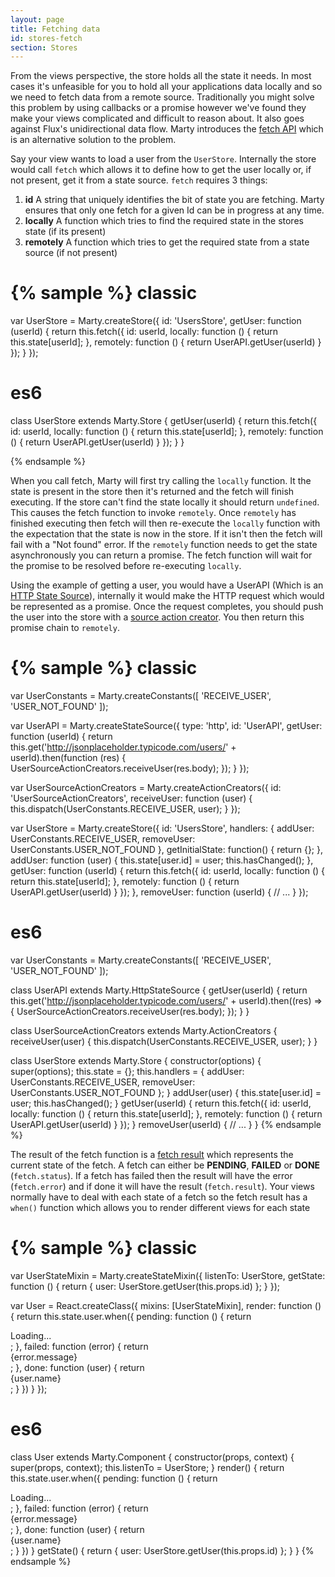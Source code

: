 ```yaml
---
layout: page
title: Fetching data
id: stores-fetch
section: Stores
---
```


From the views perspective, the store holds all the state it needs. In most cases it's unfeasible for you to hold all your applications data locally and so we need to fetch data from a remote source. Traditionally you might solve this problem by using callbacks or a promise however we've found they make your views complicated and difficult to reason about. It also goes against Flux's unidirectional data flow. Marty introduces the [fetch API](/api/stores/#fetch) which is an alternative solution to the problem.

Say your view wants to load a user from the ``UserStore``. Internally the store would call ``fetch`` which allows it to define how to get the user locally or, if not present, get it from a state source. ``fetch`` requires 3 things:

1. **id** A string that uniquely identifies the bit of state you are fetching. Marty ensures that only one fetch for a given Id can be in progress at any time.
2. **locally** A function which tries to find the required state in the stores state (if its present)
3. **remotely** A function which tries to get the required state from a state source (if not present)

{% sample %}
classic
=======
var UserStore = Marty.createStore({
  id: 'UsersStore',
  getUser: function (userId) {
    return this.fetch({
      id: userId,
      locally: function () {
        return this.state[userId];
      },
      remotely: function () {
        return UserAPI.getUser(userId)
      }
    });
  }
});

es6
===
class UserStore extends Marty.Store {
  getUser(userId) {
    return this.fetch({
      id: userId,
      locally: function () {
        return this.state[userId];
      },
      remotely: function () {
        return UserAPI.getUser(userId)
      }
    });
  }
}

{% endsample %}

When you call fetch, Marty will first try calling the ``locally`` function. It the state is present in the store then it's returned and the fetch will finish executing. If the store can't find the state locally it should return ``undefined``. This causes the fetch function to invoke ``remotely``. Once ``remotely`` has finished executing then fetch will then re-execute the ``locally`` function with the expectation that the state is now in the store. If it isn't then the fetch will fail with a "Not found" error. If the ``remotely`` function needs to get the state asynchronously you can return a promise. The fetch function will wait for the promise to be resolved before re-executing ``locally``.

Using the example of getting a user, you would have a UserAPI (Which is an [HTTP State Source](/guides/state-sources/http.html)), internally it would make the HTTP request which would be represented as a promise. Once the request completes, you should push the user into the store with a [source action creator](/guides/action-creators/source-action-creators.html). You then return this promise chain to ``remotely``.

{% sample %}
classic
=======
var UserConstants = Marty.createConstants([
  'RECEIVE_USER',
  'USER_NOT_FOUND'
]);

var UserAPI = Marty.createStateSource({
  type: 'http',
  id: 'UserAPI',
  getUser: function (userId) {
    return this.get('http://jsonplaceholder.typicode.com/users/' + userId).then(function (res) {
      UserSourceActionCreators.receiveUser(res.body);
    });
  }
});

var UserSourceActionCreators = Marty.createActionCreators({
  id: 'UserSourceActionCreators',
  receiveUser: function (user) {
    this.dispatch(UserConstants.RECEIVE_USER, user);
  }
});

var UserStore = Marty.createStore({
  id: 'UsersStore',
  handlers: {
    addUser: UserConstants.RECEIVE_USER,
    removeUser: UserConstants.USER_NOT_FOUND
  },
  getInitialState: function() {
    return {};
  },
  addUser: function (user) {
    this.state[user.id] = user;
    this.hasChanged();
  },
  getUser: function (userId) {
    return this.fetch({
      id: userId,
      locally: function () {
        return this.state[userId];
      },
      remotely: function () {
        return UserAPI.getUser(userId)
      }
    });
  },
  removeUser: function (userId) {
    // ...
  }
});

es6
===
var UserConstants = Marty.createConstants([
  'RECEIVE_USER',
  'USER_NOT_FOUND'
]);

class UserAPI extends Marty.HttpStateSource {
  getUser(userId) {
    return this.get('http://jsonplaceholder.typicode.com/users/' + userId).then((res) => {
      UserSourceActionCreators.receiveUser(res.body);
    });
  }
}

class UserSourceActionCreators extends Marty.ActionCreators {
  receiveUser(user) {
    this.dispatch(UserConstants.RECEIVE_USER, user);
  }
}

class UserStore extends Marty.Store {
  constructor(options) {
    super(options);
    this.state = {};
    this.handlers = {
      addUser: UserConstants.RECEIVE_USER,
      removeUser: UserConstants.USER_NOT_FOUND
    };
  }
  addUser(user) {
    this.state[user.id] = user;
    this.hasChanged();
  }
  getUser(userId) {
    return this.fetch({
      id: userId,
      locally: function () {
        return this.state[userId];
      },
      remotely: function () {
        return UserAPI.getUser(userId)
      }
    });
  }
  removeUser(userId) {
    // ...
  }
}
{% endsample %}

The result of the fetch function is a [fetch result](/api/stores/#fetch-result) which represents the current state of the fetch. A fetch can either be **PENDING**, **FAILED** or **DONE** (``fetch.status``). If a fetch has failed then the result will have the error (``fetch.error``) and if done it will have the result (``fetch.result``). Your views normally have to deal with each state of a fetch so the fetch result has a ``when()`` function which allows you to render different views for each state

{% sample %}
classic
=======
var UserStateMixin = Marty.createStateMixin({
  listenTo: UserStore,
  getState: function () {
    return {
      user: UserStore.getUser(this.props.id)
    };
  }
});

var User = React.createClass({
  mixins: [UserStateMixin],
  render: function () {
    return this.state.user.when({
      pending: function () {
        return <div class="user-loading">Loading...</div>;
      },
      failed: function (error) {
        return <div class="user-error">{error.message}</div>;
      },
      done: function (user) {
        return <div className="user">{user.name}</div>;
      }
    })
  }
});

es6
===
class User extends Marty.Component {
  constructor(props, context) {
    super(props, context);
    this.listenTo = UserStore;
  }
  render() {
    return this.state.user.when({
      pending: function () {
        return <div class="user-loading">Loading...</div>;
      },
      failed: function (error) {
        return <div class="user-error">{error.message}</div>;
      },
      done: function (user) {
        return <div className="user">{user.name}</div>;
      }
    })
  }
  getState() {
    return {
      user: UserStore.getUser(this.props.id)
    };
  }
}
{% endsample %}
